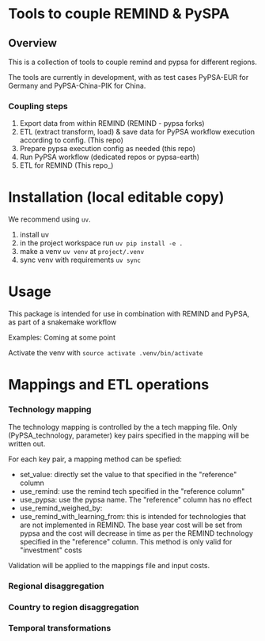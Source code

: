# Tools to couple REMIND & PySPA

## Overview
This is a collection of tools to couple remind and pypsa for different regions.

The tools are currently in development, with as test cases PyPSA-EUR for Germany and PyPSA-China-PIK for China.

### Coupling steps
1. Export data from within REMIND (REMIND - pypsa forks)
2. ETL (extract transform, load) & save data for PyPSA workflow execution according to config. (This repo)
3. Prepare pypsa execution config as needed (this repo)
4. Run PyPSA workflow (dedicated repos or pypsa-earth)
5. ETL for REMIND (This repo_)

# Installation (local editable copy)
We recommend using `uv`. 
1. install uv
2. in the project workspace run `uv pip install -e .`
3. make a venv `uv venv` at `project/.venv`
4. sync venv with requirements `uv sync`

# Usage
This package is intended for use in combination with REMIND and PyPSA, as part of a snakemake workflow

Examples: Coming at some point

Activate the venv with `source activate .venv/bin/activate`

# Mappings and ETL operations

### Technology mapping
The technology mapping is controlled by the a tech mapping file. Only (PyPSA_technology, parameter) key pairs specified in the mapping will be written out.

For each key pair, a mapping method can be spefied:
- set_value: directly set the value to that specified in the "reference" column
- use_remind: use the remind tech specified in the "reference column"
- use_pypsa: use the pypsa name. The "reference" column has no effect
- use_remind_weighed_by:
- use_remind_with_learning_from: this is intended for technologies that are not implemented in REMIND. The base year cost will be set from pypsa and the cost will decrease in time as per the REMIND technology specified in the "reference" column. This method is only valid for "investment" costs

Validation will be applied to the mappings file and input costs.

### Regional disaggregation


### Country to region disaggregation


### Temporal transformations


